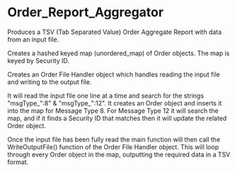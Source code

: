 # Order_Report_Aggregator
Produces a TSV (Tab Separated Value) Order Aggregate Report with data from an input file.

Creates a hashed keyed map (unordered_map) of Order objects. The map is keyed by Security ID.

Creates an Order File Handler object which handles reading the input file and writing to the output file.

It will read the input file one line at a time and search for the strings "msgType_":8" & "msgType_":12". It creates an Order object and inserts it into the map for Message Type 8. For Message Type 12 it will search the map, and if it finds a Security ID that matches then it will update the related Order object.

Once the input file has been fully read the main function will then call the WriteOutputFile() function of the Order File Handler object. This will loop through every Order object in the map, outputting the required data in a TSV format.
